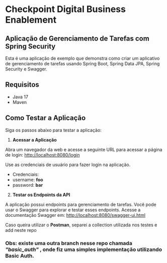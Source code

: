 # Checkpoint Digital Business Enablement 
## Aplicação de Gerenciamento de Tarefas com Spring Security

Esta é uma aplicação de exemplo que demonstra como criar um aplicativo de gerenciamento de tarefas usando Spring Boot, Spring Data JPA, Spring Security e Swagger.

## Requisitos

- Java 17 
- Maven

## Como Testar a Aplicação

Siga os passos abaixo para testar a aplicação:

1. **Acessar a Aplicação**

Abra um navegador da web e acesse a seguinte URL para acessar a página de login: [http://localhost:8080/login](http://localhost:8080/login)

Use as credenciais de usuário para fazer login na aplicação.

- Credenciais:
- username: **foo**
- password: **bar**

2. **Testar os Endpoints da API**

A aplicação possui endpoints para gerenciamento de tarefas. Você pode usar o Swagger para explorar e testar esses endpoints. 
Acesse a documentação Swagger em: [http://localhost:8080/swagger-ui.html](http://localhost:8080/swagger-ui.html)

Caso queira utilizar o **Postman**, separei a collection utilizada nos testes e add neste repo

### Obs: existe uma outra branch nesse repo chamada <em>"basic_auth"</em> , onde fiz uma simples implementação utilizando Basic Auth.
